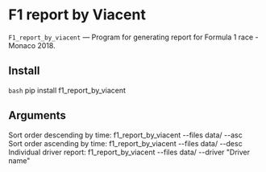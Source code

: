 # F1 report by Viacent

`F1_report_by_viacent` — Program for generating report for Formula 1 race - Monaco 2018.

## Install

```bash```
pip install f1_report_by_viacent

## Arguments

Sort order descending by time: f1_report_by_viacent --files data/ --asc  
Sort order ascending by time: f1_report_by_viacent --files data/ --desc  
Individual driver report: f1_report_by_viacent --files data/ --driver "Driver name" 
